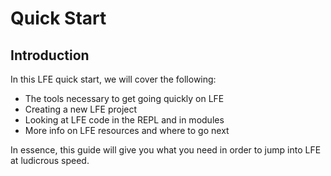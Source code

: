 # Quick Start


## Introduction

In this LFE quick start, we will cover the following:

* The tools necessary to get going quickly on LFE
* Creating a new LFE project
* Looking at LFE code in the REPL and in modules
* More info on LFE resources and where to go next

In essence, this guide will give you what you need in order to jump into LFE at ludicrous speed.
